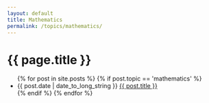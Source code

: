 ```yaml
---
layout: default
title: Mathematics
permalink: /topics/mathematics/
---
```


<h1>{{ page.title }}</h1>

<ul class="spaced_list">
  {% for post in site.posts %}
    {% if post.topic == 'mathematics' %}
      <li>
        {{ post.date | date_to_long_string }} <a href="{{ post.url }}">{{ post.title }}</a>
      </li>
    {% endif %}
  {% endfor %}
</ul>
